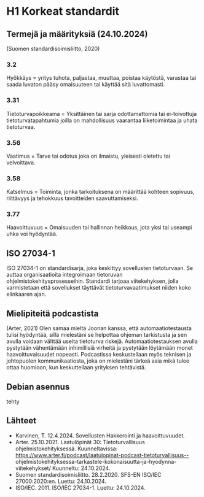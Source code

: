 # H1 Korkeat standardit 

## Termejä ja määrityksiä (24.10.2024)

(Suomen standardisoimisliitto, 2020) 
### 3.2 
Hyökkäys = yritys tuhota, paljastaa, muuttaa, poistaa käytöstä, varastaa tai saada luvaton pääsy omaisuuteen tai käyttää sitä luvattomasti. 
### 3.31
Tietoturvapoikkeama = Yksittäinen tai sarja odottamattomia tai ei-toivottuja tietoturvatapahtumia joilla on mahdollisuus vaarantaa liiketoimintaa ja uhata tietoturvaa.
### 3.56
Vaatimus = Tarve tai odotus joka on ilmaistu, yleisesti oletettu tai velvoittava. 
### 3.58
Katselmus = Toiminta, jonka tarkoituksena on määrittää kohteen sopivuus, riittävyys ja tehokkuus tavoitteiden saavuttamiseksi.
### 3.77
Haavoittuvuus = Omaisuuden tai hallinnan heikkous, jota yksi tai useampi uhka voi hyödyntää.

## ISO 27034-1
ISO 27034-1 on standardisarja, joka keskittyy sovellusten tietoturvaan. Se auttaa organisaatioita integroimaan tietoruvan ohjelmistokehitysprosesseihin. Standardi tarjoaa viitekehyksen, jolla varmistetaan että
sovellukset täyttävät tietoturvavaatimukset niiden koko elinkaaren ajan. 

## Mielipiteitä podcastista
(Arter, 2021) Olen samaa mieltä Joonan kanssa, että automaatiotestausta tulisi hyödyntää, sillä mielestäni se helpottaa ohjeman tarkistusta ja sen avulla voidaan välttää useita tietoturva riskejä. Automaatiotestauksen avulla pystytään vähentämään inhimillisiä virheitä ja pystytään löytämään monet haavoittuvaisuudet nopeasti. Podcastissa keskustellaan myös teknisen ja johtopuolen kommunikaatiosta, joka on mielestäni tärkeä asia mikä tulee ottaa huomioon, kun keskuttellaan yrityksen tehtävistä. 

## Debian asennus
tehty

## Lähteet
- Karvinen, T. 12.4.2024. Sovellusten Hakkerointi ja haavoittuvuudet.
- Arter. 25.10.2021. Laatulöpinät 30: Tietoturvallisuus ohjelmistokehityksessä. Kuunneltavissa: https://www.arter.fi/podcast/laatulopinat-podcast-tietoturvallisuus-- ohjelmistokehityksessa-tarkastele-kokonaisuutta-ja-hyodynna-viitekehykset/ Kuunneltu: 24.10.2024.
- Suomen standardisoimisliitto. 28.2.2020. SFS-EN ISO/IEC 27000:2020:en. Luettu: 24.10.2024.
- ISO/IEC. 2011. ISO/IEC 27034-1. Luettu: 24.10.2024.
